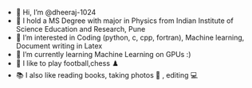 - 👋 Hi, I’m @dheeraj-1024
- 📝 I hold a MS Degree with major in Physics from Indian Institute of Science Education and Research, Pune
- 👀 I’m interested in Coding (python, c, cpp, fortran), Machine learning, Document writing in Latex
- 🌱 I’m currently learning Machine Learning on GPUs :)
- 🏈 I like to play football,chess ♟️ 
- 📚 I also like reading books, taking photos 📱 , editing 💻 

<!---
dheeraj-1024/dheeraj-1024 is a ✨ special ✨ repository because its `README.md` (this file) appears on your GitHub profile.
You can click the Preview link to take a look at your changes.
--->
